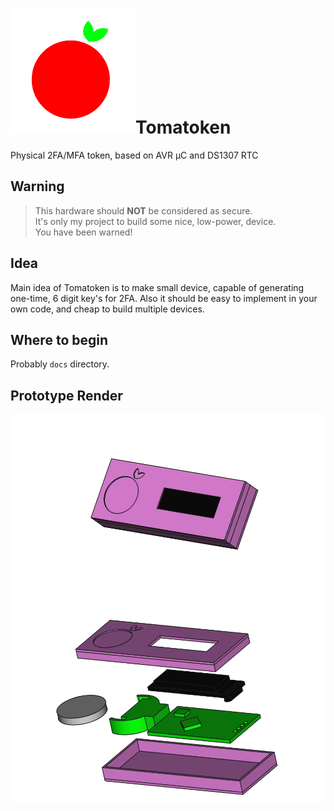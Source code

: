 # ![alt text](https://raw.githubusercontent.com/d3suu/Tomatoken/master/media/Tomatoken_Logo_Small.png "Tomatoken Logo")Tomatoken
Physical 2FA/MFA token, based on AVR µC and DS1307 RTC

## Warning
> This hardware should __NOT__ be considered as secure.<br>
> It's only my project to build some nice, low-power, device.<br>
> You have been warned!

## Idea
Main idea of Tomatoken is to make small device, capable of generating one-time, 6 digit key's for 2FA. Also it should be easy to implement in your own code, and cheap to build multiple devices.

## Where to begin
Probably ```docs``` directory.

## Prototype Render
![alt text](https://raw.githubusercontent.com/d3suu/Tomatoken/master/media/tomatoken_render_prot2.png "Prototype 1")
![alt text](https://raw.githubusercontent.com/d3suu/Tomatoken/master/media/tomatoken_render_prot1.png "Prototype 1 Exploded")
